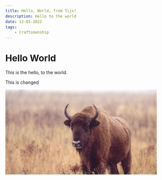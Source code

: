 ```yaml
---
title: Hello, World, from Tijs!
description: Hello to the world
date: 12-03-2022
tags:
    - Craftsmanship
---
```


# Hello World

This is the hello, to the world.

This is changed

![bizon](./bizon.jpg)